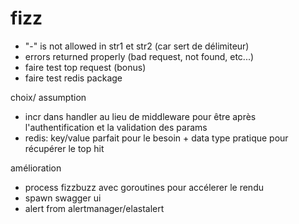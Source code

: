 # fizz

- "-" is not allowed in str1 et str2 (car sert de délimiteur)
- errors returned properly (bad request, not found, etc...)
- faire test top request (bonus)
- faire test redis package

choix/ assumption
- incr dans handler au lieu de middleware pour être après l'authentification et la validation des params
- redis: key/value parfait pour le besoin + data type pratique pour récupérer le top hit

amélioration
- process fizzbuzz avec goroutines pour accélerer le rendu
- spawn swagger ui
- alert from alertmanager/elastalert
